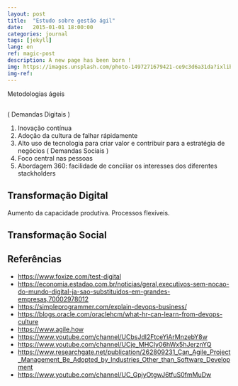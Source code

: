 ```yaml
---
layout: post
title:  "Estudo sobre gestão ágil"
date:   2015-01-01 18:00:00
categories: journal
tags: [jekyll]
lang: en
ref: magic-post
description: A new page has been born !
img: https://images.unsplash.com/photo-1497271679421-ce9c3d6a31da?ixlib=rb-0.3.5&s=fb2bf45324ffdbe8780fc90bb813a35e&auto=format&fit=crop&w=1051&q=80
img-ref:
---
```


Metodologias ágeis

##

( Demandas Digitais )
 1. Inovação contínua
 2. Adoção da cultura de falhar rápidamente
 3. Alto uso de tecnologia para criar valor e contribuir para a estratégia de negócios
( Demandas Sociais )
 4. Foco central nas pessoas 
 5. Abordagem 360: facilidade de conciliar os interesses dos diferentes stackholders

## Transformação Digital

Aumento da capacidade produtiva. Processos flexíveis.

## Transformação Social



## Referências

 * https://www.foxize.com/test-digital
 * https://economia.estadao.com.br/noticias/geral,executivos-sem-nocao-do-mundo-digital-ja-sao-substituidos-em-grandes-empresas,70002978012
 * https://simpleprogrammer.com/explain-devops-business/
 * https://blogs.oracle.com/oraclehcm/what-hr-can-learn-from-devops-culture
 * https://www.agile.how
 * https://www.youtube.com/channel/UCbsJdl2FtceYiArMnzebY8w
 * https://www.youtube.com/channel/UCje_MHCIy06hWx5hJerznYQ
 * https://www.researchgate.net/publication/262809231_Can_Agile_Project_Management_Be_Adopted_by_Industries_Other_than_Software_Development
 * https://www.youtube.com/channel/UC_GpjyOtgwJ6tfuS0fmMuDw
